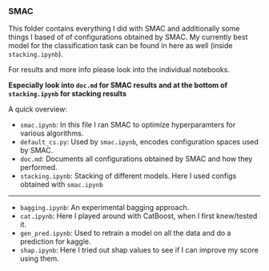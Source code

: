 ### SMAC

This folder contains everything I did with SMAC and additionally some things I based of of configurations obtained by SMAC. My currently best model for the classification task can be found in here as well (inside `stacking.ipynb`).

For results and more info please look into the individual notebooks.

**Especially look into `doc.md` for SMAC results and at the bottom of `stacking.ipynb` for stacking results**

A quick overview:
- `smac.ipynb`: In this file I ran SMAC to optimize hyperparamters for various algorithms.
- `default_cs.py`: Used by `smac.ipynb`, encodes configuration spaces used by SMAC.
- `doc.md`: Documents all configurations obtained by SMAC and how they performed.
- `stacking.ipynb`: Stacking of different models. Here I used configs obtained with `smac.ipynb`
---
- `bagging.ipynb`: An experimental bagging approach.
- `cat.ipynb`: Here I played around with CatBoost, when I first knew/tested it.
- `gen_pred.ipynb`: Used to retrain a model on all the data and do a prediction for kaggle.
- `shap.ipynb`: Here I tried out shap values to see if I can improve my score using them.